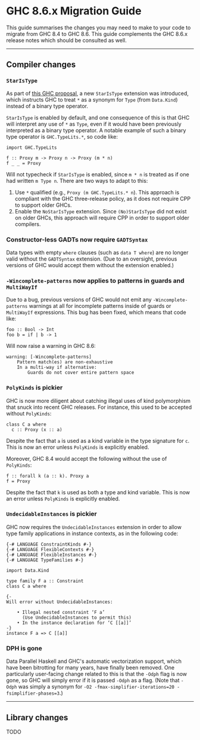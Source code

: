 


# GHC 8.6.x Migration Guide



This guide summarises the changes you may need to make to your code to migrate from GHC 8.4 to GHC 8.6. This guide complements the GHC 8.6.x release notes which should be consulted as well.


---


## Compiler changes


### `StarIsType`



As part of [
this GHC proposal](https://github.com/ghc-proposals/ghc-proposals/blob/05721788de9ab6538def68c3c2c9dec50c9f24a8/proposals/0020-no-type-in-type.rst), a new `StarIsType` extension was introduced, which instructs GHC to treat `*` as a synonym for `Type` (from `Data.Kind`) instead of a binary type operator.



`StarIsType` is enabled by default, and one consequence of this is that GHC will interpret any use of `*` as `Type`, even if it would have been previously interpreted as a binary type operator. A notable example of such a binary type operator is `GHC.TypeLits.*`, so code like:


```
import GHC.TypeLits

f :: Proxy m -> Proxy n -> Proxy (m * n)
f _ _ = Proxy
```


Will not typecheck if `StarIsType` is enabled, since `m * n` is treated as if one had written `m Type n`. There are two ways to adapt to this:


1. Use `*` qualified (e.g., `Proxy (m GHC.TypeLits.* n`). This approach is compliant with the GHC three-release policy, as it does not require CPP to support older GHCs.
1. Enable the `NoStarIsType` extension. Since `(No)StarIsType` did not exist on older GHCs, this approach will require CPP in order to support older compilers.

### Constructor-less GADTs now require `GADTSyntax`



Data types with empty `where` clauses (such as `data T where`) are no longer valid without the `GADTSyntax` extension. (Due to an oversight, previous versions of GHC would accept them without the extension enabled.)


### `-Wincomplete-patterns` now applies to patterns in guards and `MultiWayIf`



Due to a bug, previous versions of GHC would not emit any `-Wincomplete-patterns` warnings at all for incomplete patterns inside of guards or `MultiWayIf` expressions. This bug has been fixed, which means that code like:


```
foo :: Bool -> Int
foo b = if | b -> 1
```


Will now raise a warning in GHC 8.6:


```wiki
warning: [-Wincomplete-patterns]
    Pattern match(es) are non-exhaustive
    In a multi-way if alternative:
        Guards do not cover entire pattern space
```

### `PolyKinds` is pickier



GHC is now more diligent about catching illegal uses of kind polymorphism that snuck into recent GHC releases. For instance, this used to be accepted without `PolyKinds`:


```
class C a where
  c :: Proxy (x :: a)
```


Despite the fact that `a` is used as a kind variable in the type signature for `c`. This is now an error unless `PolyKinds` is explicitly enabled.



Moreover, GHC 8.4 would accept the following without the use of `PolyKinds`:


```
f :: forall k (a :: k). Proxy a
f = Proxy
```


Despite the fact that `k` is used as both a type and kind variable. This is now an error unless `PolyKinds` is explicitly enabled.


### `UndecidableInstances` is pickier



GHC now requires the `UndecidableInstances` extension in order to allow type family applications in instance contexts, as in the following code:


```
{-# LANGUAGE ConstraintKinds #-}
{-# LANGUAGE FlexibleContexts #-}
{-# LANGUAGE FlexibleInstances #-}
{-# LANGUAGE TypeFamilies #-}

import Data.Kind

type family F a :: Constraint
class C a where

{-
Will error without UndecidableInstances:

    • Illegal nested constraint ‘F a’
      (Use UndecidableInstances to permit this)
    • In the instance declaration for ‘C [[a]]’
-}
instance F a => C [[a]]
```

### DPH is gone



Data Parallel Haskell and GHC's automatic vectorization support, which have been bitrotting for many years, have finally been removed. One particularly user-facing change related to this is that the `-Odph` flag is now gone, so GHC will simply error if it is passed `-Odph` as a flag. (Note that `-Odph` was simply a synonym for `-O2 -fmax-simplifier-iterations=20 -fsimplifier-phases=3`.)


---


## Library changes



TODO


